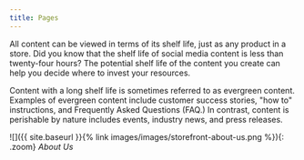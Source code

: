 ```yaml
---
title: Pages
---
```


All content can be viewed in terms of its shelf life, just as any product in a store. Did you know that the shelf life of social media content is less than twenty-four hours? The potential shelf life of the content you create can help you decide where to invest your resources.

Content with a long shelf life is sometimes referred to as evergreen content. Examples of evergreen content include customer success stories, "how to" instructions, and Frequently Asked Questions (FAQ.) In contrast, content is perishable by nature includes events, industry news, and press releases.

![]({{ site.baseurl }}{% link images/images/storefront-about-us.png %}){: .zoom}
_About Us_
